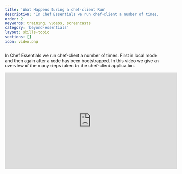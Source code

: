 ```yaml
---
title: 'What Happens During a chef-client Run'
description: 'In Chef Essentials we run chef-client a number of times. First in local mode and then again after a node has been bootstrapped. In this video we give an overview of the many steps taken by the chef-client application.'
order: 2
keywords: training, videos, screencasts
category: 'beyond-essentials'
layout: skills-topic
sections: []
icon: video.png
---
```


In Chef Essentials we run chef-client a number of times. First in local mode and then again after a node has been bootstrapped. In this video we give an overview of the many steps taken by the chef-client application.

<iframe width="560" height="315" src="https://www.youtube.com/embed/egzmSVVP0rg?list=PL11cZfNdwNyNciM-PmIrO0hkSZB-ir52t" frameborder="0" allowfullscreen></iframe>
